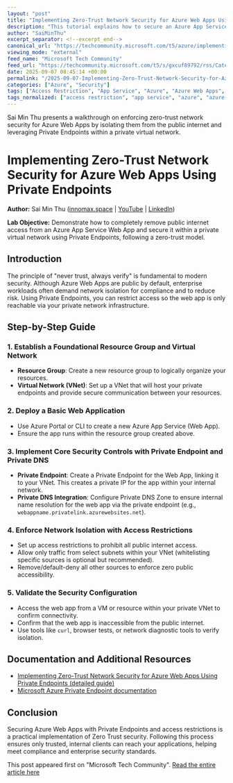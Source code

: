 ```yaml
---
layout: "post"
title: "Implementing Zero-Trust Network Security for Azure Web Apps Using Private Endpoints"
description: "This tutorial explains how to secure an Azure App Service Web App by eliminating public internet access and restricting connectivity exclusively to a private virtual network using Azure Private Endpoints. The guide follows zero-trust security principles, covering resource group, virtual network setup, web app deployment, Private Endpoint configuration with Private DNS, and verification of network isolation—all tailored for enterprise compliance and security requirements."
author: "SaiMinThu"
excerpt_separator: <!--excerpt_end-->
canonical_url: "https://techcommunity.microsoft.com/t5/azure/implementing-zero-trust-network-security-for-azure-web-apps/m-p/4451649#M22190"
viewing_mode: "external"
feed_name: "Microsoft Tech Community"
feed_url: "https://techcommunity.microsoft.com/t5/s/gxcuf89792/rss/Category?category.id=Azure"
date: 2025-09-07 08:45:14 +00:00
permalink: "/2025-09-07-Implementing-Zero-Trust-Network-Security-for-Azure-Web-Apps-Using-Private-Endpoints.html"
categories: ["Azure", "Security"]
tags: ["Access Restriction", "App Service", "Azure", "Azure Web Apps", "Cloud Security", "Community", "Enterprise Security", "Network Isolation", "Network Security", "Private DNS", "Private Endpoint", "Resource Group", "Security", "Virtual Network", "Zero Trust", "Zero Trust Architecture"]
tags_normalized: ["access restriction", "app service", "azure", "azure web apps", "cloud security", "community", "enterprise security", "network isolation", "network security", "private dns", "private endpoint", "resource group", "security", "virtual network", "zero trust", "zero trust architecture"]
---
```


Sai Min Thu presents a walkthrough on enforcing zero-trust network security for Azure Web Apps by isolating them from the public internet and leveraging Private Endpoints within a private virtual network.<!--excerpt_end-->

# Implementing Zero-Trust Network Security for Azure Web Apps Using Private Endpoints

**Author:** Sai Min Thu ([innomax.space](http://www.innomax.space) | [YouTube](https://www.youtube.com/@SaiMinThuu) | [LinkedIn](http://www.linkedin.com/in/saiminthuaws))

**Lab Objective:**
Demonstrate how to completely remove public internet access from an Azure App Service Web App and secure it within a private virtual network using Private Endpoints, following a zero-trust model.

## Introduction

The principle of "never trust, always verify" is fundamental to modern security. Although Azure Web Apps are public by default, enterprise workloads often demand network isolation for compliance and to reduce risk. Using Private Endpoints, you can restrict access so the web app is only reachable via your private network infrastructure.

## Step-by-Step Guide

### 1. Establish a Foundational Resource Group and Virtual Network

- **Resource Group**: Create a new resource group to logically organize your resources.
- **Virtual Network (VNet)**: Set up a VNet that will host your private endpoints and provide secure communication between your resources.

### 2. Deploy a Basic Web Application

- Use Azure Portal or CLI to create a new Azure App Service (Web App).
- Ensure the app runs within the resource group created above.

### 3. Implement Core Security Controls with Private Endpoint and Private DNS

- **Private Endpoint**: Create a Private Endpoint for the Web App, linking it to your VNet. This creates a private IP for the app within your internal network.
- **Private DNS Integration**: Configure Private DNS Zone to ensure internal name resolution for the web app via the private endpoint (e.g., `webappname.privatelink.azurewebsites.net`).

### 4. Enforce Network Isolation with Access Restrictions

- Set up access restrictions to prohibit all public internet access.
- Allow only traffic from select subnets within your VNet (whitelisting specific sources is optional but recommended).
- Remove/default-deny all other sources to enforce zero public accessibility.

### 5. Validate the Security Configuration

- Access the web app from a VM or resource within your private VNet to confirm connectivity.
- Confirm that the web app is inaccessible from the public internet.
- Use tools like `curl`, browser tests, or network diagnostic tools to verify isolation.

## Documentation and Additional Resources

- [Implementing Zero-Trust Network Security for Azure Web Apps Using Private Endpoints (detailed guide)](https://docs.google.com/document/d/1ci17PsPCILbP8JVZMMLkjAolHK3pomgT-RE76InEkqA/edit?usp=sharing)
- [Microsoft Azure Private Endpoint documentation](https://learn.microsoft.com/en-us/azure/private-link/private-endpoint-overview)

## Conclusion

Securing Azure Web Apps with Private Endpoints and access restrictions is a practical implementation of Zero Trust security. Following this process ensures only trusted, internal clients can reach your applications, helping meet compliance and enterprise security standards.

This post appeared first on "Microsoft Tech Community". [Read the entire article here](https://techcommunity.microsoft.com/t5/azure/implementing-zero-trust-network-security-for-azure-web-apps/m-p/4451649#M22190)
